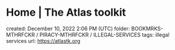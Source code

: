 # Home | The Atlas toolkit

created: December 10, 2022 2:06 PM (UTC)
folder: BOOKMRKS-MTHRFCKR / PIRACY-MTHRFCKR / ILLEGAL-SERVICES
tags: illegal services
url: https://atlastk.org